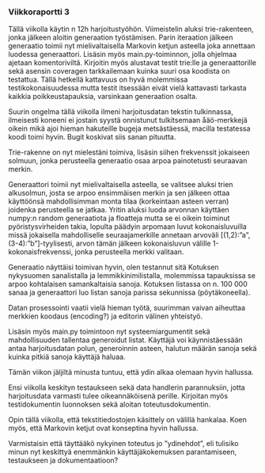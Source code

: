 ### Viikkoraportti 3

Tällä viikolla käytin n 12h harjoitustyöhön. Viimeistelin aluksi trie-rakenteen, jonka jälkeen aloitin generaation työstämisen. Parin iteraation jälkeen generaatio toimii nyt mielivaltaisella Markovin ketjun asteella joka annettaan luodessa generaattori. Lisäsin myös main.py-toiminnon, jolla ohjelmaa ajetaan komentoriviltä. Kirjoitin myös alustavat testit trie:lle ja generaattorille sekä asensin coveragen tarkkailemaan kuinka suuri osa koodista on testattua. Tällä hetkellä kattavuus on hyvä molemmissa testikokonaisuudessa mutta testit itsessään eivät vielä kattavasti tarkasta kaikkia poikkeustapauksia, varsinkaan generaation osalta.

Suurin ongelma tällä viikolla ilmeni harjoitusdatan tekstin tulkinnassa, ilmeisesti koneeni ei jostain syystä onnistunut tulkitsemaan åäö-merkkejä oikein mikä ajoi hieman hakuteille bugeja metsästäessä, macilla testatessa koodi toimi hyvin. Bugit koskivat siis sanan pituutta.

Trie-rakenne on nyt mielestäni toimiva, lisäsin siihen frekvenssit jokaiseen solmuun, jonka perusteella generaatio osaa arpoa painotetusti seuraavan merkin.

Generaattori toimii nyt mielivaltaisella asteella, se valitsee aluksi trien alkusolmun, josta se arpoo ensimmäisen merkin ja sen jälkeen ottaa käyttöönsä mahdollisimman monta tilaa (korkeintaan asteen verran) joidenka perusteella se jatkaa. Yritin aluksi luoda arvonnan käyttäen numpy:n random generaatiota ja floatteja mutta se ei oikein toiminut pyöristysvirheiden takia, lopulta päädyin arpomaan luvut kokonaisluvuilla missä jokaisella mahdolliselle seuraajamerkille annetaan arvoväli [(1,2):”a”, (3-4):”b”]-tyylisesti, arvon tämän jälkeen kokonaisluvun välille 1-kokonaisfrekvenssi, jonka perusteella merkki valitaan.

Generaatio näyttäisi toimivan hyvin, olen testannut sitä Kotuksen nykysuomen sanalistalla ja lemmikkinimilistalla, molemmissa tapauksissa se arpoo kohtalaisen samankaltaisia sanoja. Kotuksen listassa on n. 100 000 sanaa ja generaattori luo listan sanoja parissa sekunnissa (pöytäkoneella).

Datan prosessointi vaatii vielä hieman työtä, suurimman vaivan aiheuttaa merkkien koodaus (encoding?) ja editorin välinen yhteistyö. 

Lisäsin myös main.py toimintoon nyt systeemiargumentit sekä mahdollisuuden tallentaa generoidut listat. Käyttäjä voi käynnistäessään antaa harjoitusdatan polun, generoinnin asteen, halutun määrän sanoja sekä kuinka pitkiä sanoja käyttäjä haluaa. 

Tämän viikon jäljiltä minusta tuntuu, että ydin alkaa olemaan hyvin hallussa.

Ensi viikolla keskityn testaukseen sekä data handlerin parannuksiin, jotta harjoitusdata varmasti tulee oikeannäköisenä perille. Kirjoitan myös testidokumentin luonnoksen sekä aloitan toteutusdokumentin.

Opin tällä viikolla, että tekstitiedostojen käsittely on välillä hankalaa. Koen myös, että Markovin ketjut ovat konseptina hyvin hallussa.

Varmistaisin että täyttääkö nykyinen toteutus jo ”ydinehdot”, eli tulisiko minun nyt keskittyä enemmänkin käyttäjäkokemuksen parantamiseen, testaukseen ja dokumentaatioon?

